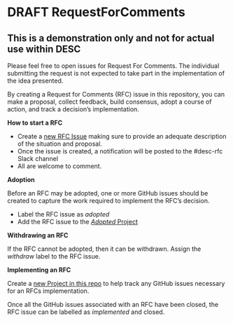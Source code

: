 # DRAFT RequestForComments

## This is a demonstration only and not for actual use within DESC

Please feel free to open issues for Request For Comments. The individual submitting the request is not expected to take part in the  implementation of the idea presented.

By creating a Request for Comments (RFC) issue in this repository, you can make a proposal, collect feedback, build consensus, adopt a course of action, and track a decision’s implementation.


**How to start a RFC**
* Create a [new RFC Issue](https://github.com/LSSTDESC/RequestForComments/issues) making sure to provide an adequate description of the situation and proposal.
* Once the issue is created, a notification will be posted to the #desc-rfc Slack channel
* All are welcome to comment.


**Adoption**

Before an RFC may be adopted, one or more GitHub issues should be created to capture the work required to implement the RFC’s decision.

* Label the RFC issue as *adopted* 
* Add the RFC issue to the [*Adopted* Project](https://github.com/LSSTDESC/RequestForComments/projects/1)

**Withdrawing an RFC**

If the RFC cannot be adopted, then it can be withdrawn. Assign the *withdraw* label to the RFC issue.

**Implementing an RFC**

Create a [new Project in this repo](https://github.com/LSSTDESC/RequestForComments/projects) to help track any GitHub issues necessary for an RFCs implementation.

Once all the GitHub issues associated with an RFC have been closed, the RFC issue can be labelled as *implemented* and closed.

